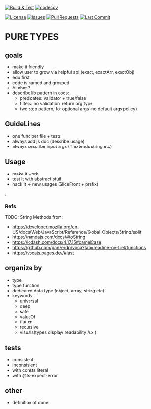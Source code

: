 <!-- Build & Test Workflow Status -->

[![Build & Test](https://github.com/HideoKun/TypeHubUtils/actions/workflows/node.js.yml/badge.svg)](https://github.com/HideoKun/TypeHubUtils/actions/workflows/node.js.yml)
[![codecov](https://codecov.io/gh/HideoKun/PureTypes/branch/main/graph/badge.svg)](https://codecov.io/gh/HideoKun/PureTypes)

<!-- Additional Badges -->

[![License](https://img.shields.io/github/license/HideoKun/TypeHubUtils)](https://github.com/HideoKun/TypeHubUtils/blob/main/LICENSE)
[![Issues](https://img.shields.io/github/issues/HideoKun/TypeHubUtils)](https://github.com/HideoKun/TypeHubUtils/issues)
[![Pull Requests](https://img.shields.io/github/issues-pr/HideoKun/TypeHubUtils)](https://github.com/HideoKun/TypeHubUtils/pulls)
[![Last Commit](https://img.shields.io/github/last-commit/HideoKun/TypeHubUtils)](https://github.com/HideoKun/TypeHubUtils/commits/main)

# PURE TYPES

## goals

- make it friendly
- allow user to grow via helpful api (exact, exactArr, exactObj)
- edu first
- code is named and grouped
- Ai chat ?
- describe lib pattern in docs:
  - predicates: validator + true/false
  - filters: no validation, return org type
  - two step pattern, for optional args (no default args policy)

## GuideLines

- one func per file + tests
- always add js doc (describe usage)
- always describe input args (T extends string etc)

## Usage

- make it work
- test it with abstract stuff
- hack it -> new usages (SliceFront + prefix)

.

### Refs

TODO: String Methods from:

- https://developer.mozilla.org/en-US/docs/Web/JavaScript/Reference/Global_Objects/String/split
- https://ramdajs.com/docs/#toString
- https://lodash.com/docs/4.17.15#camelCase
- https://github.com/panzerdp/voca?tab=readme-ov-file#functions
- https://vocajs.pages.dev/#last

## organize by

- type
- type function
- dedicated data type (object, array, string etc)
- keywords
  - universal
  - deep
  - safe
  - valueOf
  - flatten
  - recursive
  - visuals(types display/ readability /ux )

## tests

- consistent
- inconsistent
- with consts literal
- with @ts-expect-error

## other

- definition of done

